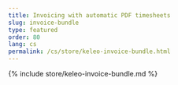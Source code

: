 ```yaml
---
title: Invoicing with automatic PDF timesheets
slug: invoice-bundle
type: featured
order: 80
lang: cs
permalink: /cs/store/keleo-invoice-bundle.html
---
```


{% include store/keleo-invoice-bundle.md %}
